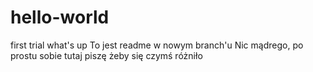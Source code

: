 # hello-world
first trial
what's up
To jest readme w nowym branch'u
Nic mądrego, po prostu sobie tutaj piszę żeby się czymś różniło
